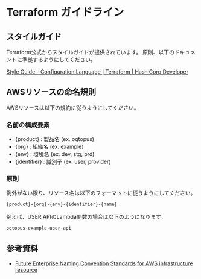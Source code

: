 # Terraform ガイドライン

## スタイルガイド

Terraform公式からスタイルガイドが提供されています。
原則、以下のドキュメントに準拠するようにしてください。

[Style Guide \- Configuration Language \| Terraform \| HashiCorp Developer](https://developer.hashicorp.com/terraform/language/style)

## AWSリソースの命名規則

AWSリソースは以下の規約に従うようにしてください。

### 名前の構成要素

- {product} : 製品名 (ex. oqtopus)
- {org} : 組織名 (ex. example)
- {env} : 環境名 (ex. dev, stg, prd)
- {identifier} : 識別子 (ex. user, provider)

### 原則

例外がない限り、リソース名は以下のフォーマットに従うようにしてください。

```bash
{product}-{org}-{env}-{identifier}-{name}
```

例えば、USER APIのLambda関数の場合は以下のようになります。

```bash
oqtopus-example-user-api
```

## 参考資料

- [Future Enterprise Naming Convention Standards for AWS infrastructure resource](https://future-architect.github.io/coding-standards/documents/forAWSResource/AWS%E3%82%A4%E3%83%B3%E3%83%95%E3%83%A9%E3%83%AA%E3%82%BD%E3%83%BC%E3%82%B9%E5%91%BD%E5%90%8D%E8%A6%8F%E7%B4%84.html)
